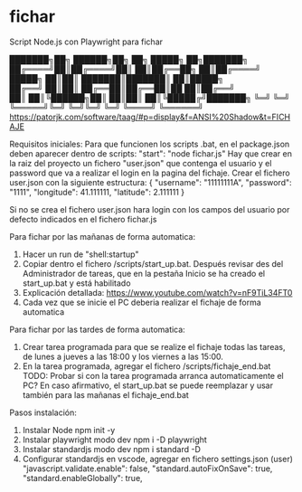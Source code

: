 # fichar
Script Node.js con Playwright para fichar

███████╗██╗ ██████╗██╗  ██╗ █████╗      ██╗███████╗
██╔════╝██║██╔════╝██║  ██║██╔══██╗     ██║██╔════╝
█████╗  ██║██║     ███████║███████║     ██║█████╗  
██╔══╝  ██║██║     ██╔══██║██╔══██║██   ██║██╔══╝  
██║     ██║╚██████╗██║  ██║██║  ██║╚█████╔╝███████╗
╚═╝     ╚═╝ ╚═════╝╚═╝  ╚═╝╚═╝  ╚═╝ ╚════╝ ╚══════╝
https://patorjk.com/software/taag/#p=display&f=ANSI%20Shadow&t=FICHAJE

Requisitos iniciales:
Para que funcionen los scripts .bat, en el package.json deben aparecer dentro de scripts:
    "start": "node fichar.js"
Hay que crear en la raiz del proyecto un fichero "user.json" que contenga el usuario y el password que va a realizar el login en la pagina del fichaje.
Crear el fichero user.json con la siguiente estructura:
    {
        "username": "11111111A",
        "password": "1111",
        "longitude": 41.111111, 
        "latitude": 2.111111
    }

Si no se crea el fichero user.json hara login con los campos del usuario por defecto indicados en el fichero fichar.js

Para fichar por las mañanas de forma automatica:
1. Hacer un run de "shell:startup"
2. Copiar dentro el fichero /scripts/start_up.bat. Después revisar des del Administrador de tareas, que en la pestaña Inicio se ha creado el start_up.bat y está habilitado
3. Explicación detallada: https://www.youtube.com/watch?v=nF9TiL34FT0
4. Cada vez que se inicie el PC deberia realizar el fichaje de forma automatica

Para fichar por las tardes de forma automatica:
1. Crear tarea programada para que se realize el fichaje todas las tareas, de lunes a jueves a las 18:00 y los viernes a las 15:00.
2. En la tarea programada, agregar el fichero /scripts/fichaje_end.bat
TODO: Probar si con la tarea programada arranca automaticamente el PC? En caso afirmativo, el start_up.bat se puede reemplazar y usar también para las mañanas el fichaje_end.bat

Pasos instalación:
1. Instalar Node
npm init -y
2. Instalar playwright modo dev
npm i -D playwright
3. Instalar standardjs modo dev
npm i standard -D
4. Configurar standardjs en vscode, agregar en fichero settings.json (user)
"javascript.validate.enable": false,
"standard.autoFixOnSave": true,
"standard.enableGlobally": true,

